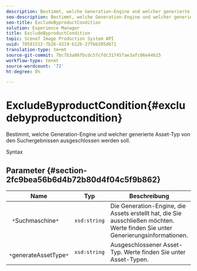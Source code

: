 ```yaml
---
description: Bestimmt, welche Generation-Engine und welcher generierte Asset-Typ von den Suchergebnissen ausgeschlossen werden soll.
seo-description: Bestimmt, welche Generation-Engine und welcher generierte Asset-Typ von den Suchergebnissen ausgeschlossen werden soll.
seo-title: ExcludeByproductCondition
solution: Experience Manager
title: ExcludeByproductCondition
topic: Scene7 Image Production System API
uuid: 70581512-7b26-4319-b12b-27fbb205d871
translation-type: tm+mt
source-git-commit: 7bc7b3a86fbcdc57cfdc31745fae3afc06e44b15
workflow-type: tm+mt
source-wordcount: '72'
ht-degree: 8%

---
```



# ExcludeByproductCondition{#excludebyproductcondition}

Bestimmt, welche Generation-Engine und welcher generierte Asset-Typ von den Suchergebnissen ausgeschlossen werden soll.

Syntax

## Parameter {#section-2fc9bea56b6d4b72b80d4f04c5f9b862}

| Name | Typ | Beschreibung |
|---|---|---|
| ` *`Suchmaschine`*` | `xsd:string` | Die Generation-Engine, die Assets erstellt hat, die Sie ausschließen möchten. Werte finden Sie unter Generierungsinformationen. |
| ` *`generateAssetType`*` | `xsd:string` | Ausgeschlossener Asset-Typ. Werte finden Sie unter Asset-Typen. |

